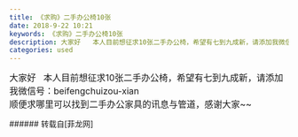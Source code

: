```yaml
---
title: 《求购》二手办公椅10张
date: 2018-9-22 10:21
keywords: 《求购》二手办公椅10张
description: 大家好   本人目前想征求10张二手办公椅，希望有七到九成新，请添加我微信号：beifengchuizou-xian 顺便求哪里可以找到二手办公家具的讯息与管道，感谢大家~~
categories: used
---
```

<td class="t_f" id="postmessage_1860308">

<font style="font-size:16px">大家好   本人目前想征求10张二手办公椅，希望有七到九成新，请添加我微信号：beifengchuizou-xian </font><br/>
<font style="font-size:16px">顺便求哪里可以找到二手办公家具的讯息与管道，感谢大家~~</font><img alt="" border="0" onclick="" onmouseover="" smilieid="1" src="static/image/smiley/default/smile.gif"/><br/>
</td>
###### 转载自[菲龙网]
